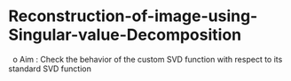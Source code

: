 # Reconstruction-of-image-using-Singular-value-Decomposition
  o Aim : Check the behavior of the custom SVD function with respect to its standard SVD function
